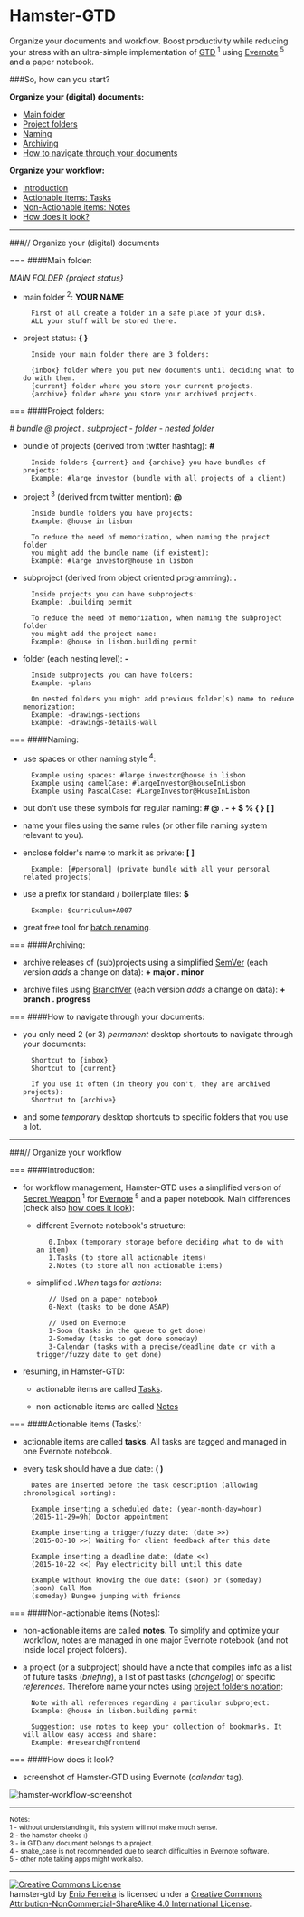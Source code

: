 Hamster-GTD
===========

Organize your documents and workflow. Boost productivity while reducing your stress with an ultra-simple implementation of [GTD](http://en.wikipedia.org/wiki/Getting_Things_Done)<sup> 1</sup> using [Evernote](https://www.evernote.com/referral/Registration.action?sig=3ce24e3db69e37fbf772dab92921127b&uid=52016286)<sup> 5</sup> and a paper notebook.

###So, how can you start?

**Organize your (digital) documents:**

- [Main folder](#main-folder)
- [Project folders](#project-folders)
- [Naming](#naming)
- [Archiving](#archiving)
- [How to navigate through your documents](#how-to-navigate-through-your-documents)

**Organize your workflow:**

- [Introduction](#introduction)
- [Actionable items: Tasks](#actionable-items-tasks)
- [Non-Actionable items: Notes](#non-actionable-items-notes)
- [How does it look?](#how-does-it-look)

---
###// Organize your (digital) documents

===
####Main folder:

*MAIN FOLDER {project status}*

- main folder<sup> 2</sup>: **YOUR NAME**

        First of all create a folder in a safe place of your disk.
        ALL your stuff will be stored there.

- project status: **{ }**

        Inside your main folder there are 3 folders:

        {inbox} folder where you put new documents until deciding what to do with them.
        {current} folder where you store your current projects.
        {archive} folder where you store your archived projects.

===
####Project folders:

*# bundle @ project . subproject - folder - nested folder*

- bundle of projects (derived from twitter hashtag): **#**

        Inside folders {current} and {archive} you have bundles of projects:
        Example: #large investor (bundle with all projects of a client)

- project<sup> 3</sup> (derived from twitter mention): **@**

    	Inside bundle folders you have projects:
        Example: @house in lisbon

        To reduce the need of memorization, when naming the project folder
        you might add the bundle name (if existent):
        Example: #large investor@house in lisbon

- subproject (derived from object oriented programming): **.**

    	Inside projects you can have subprojects:
        Example: .building permit

        To reduce the need of memorization, when naming the subproject folder
        you might add the project name:
        Example: @house in lisbon.building permit

- folder (each nesting level): **-**

    	Inside subprojects you can have folders:
        Example: -plans

        On nested folders you might add previous folder(s) name to reduce memorization:
        Example: -drawings-sections
        Example: -drawings-details-wall

===
####Naming:

- use spaces or other naming style<sup> 4</sup>:

        Example using spaces: #large investor@house in lisbon
        Example using camelCase: #largeInvestor@houseInLisbon
        Example using PascalCase: #LargeInvestor@HouseInLisbon

- but don't use these symbols for regular naming: **# @ . - + $ % { } [ ]**

- name your files using the same rules (or other file naming system relevant to you).

- enclose folder's name to mark it as private: **[ ]**

        Example: [#personal] (private bundle with all your personal related projects)

- use a prefix for standard / boilerplate files: **$**

        Example: $curriculum+A007

- great free tool for [batch renaming](http://www.bulkrenameutility.co.uk/Screenshots.php).

===
####Archiving:

- archive releases of (sub)projects using a simplified [SemVer](http://www.semver.org/) (each version *adds* a change on data): **+ major . minor**

- archive files using [BranchVer](https://github.com/galfarragem/branchVer) (each version *adds* a change on data): **+ branch . progress**

===
####How to navigate through your documents:

- you only need 2 (or 3) *permanent* desktop shortcuts to navigate through your documents: 

        Shortcut to {inbox}
        Shortcut to {current}

        If you use it often (in theory you don't, they are archived projects):
        Shortcut to {archive}

- and some *temporary* desktop shortcuts to specific folders that you use a lot.

---
###// Organize your workflow

===
####Introduction:

- for workflow management, Hamster-GTD uses a simplified version of [Secret Weapon](http://www.thesecretweapon.org/media/Manifesto/The-Secret-Weapon-Manifesto.pdf)<sup> 1</sup> for  [Evernote](https://www.evernote.com/referral/Registration.action?sig=3ce24e3db69e37fbf772dab92921127b&uid=52016286)<sup> 5</sup> and a paper notebook. Main differences (check also [how does it look](#how-does-it-look)):

  - different Evernote notebook's structure:

           0.Inbox (temporary storage before deciding what to do with an item)
           1.Tasks (to store all actionable items)
           2.Notes (to store all non actionable items)
  
  - simplified *.When* tags for *actions*:

           // Used on a paper notebook
           0-Next (tasks to be done ASAP)
           
           // Used on Evernote
           1-Soon (tasks in the queue to get done)
           2-Someday (tasks to get done someday)
           3-Calendar (tasks with a precise/deadline date or with a trigger/fuzzy date to get done)

- resuming, in Hamster-GTD:

  - actionable items are called [Tasks](#actionable-items-tasks).

  - non-actionable items are called [Notes](#non-actionable-items-notes)

===
####Actionable items (Tasks):

- actionable items are called **tasks**. All tasks are tagged and managed in one Evernote notebook.

- every task should have a due date: **( )**

        Dates are inserted before the task description (allowing chronological sorting):
        
        Example inserting a scheduled date: (year-month-day=hour)
        (2015-11-29=9h) Doctor appointment

        Example inserting a trigger/fuzzy date: (date >>)
        (2015-03-10 >>) Waiting for client feedback after this date

        Example inserting a deadline date: (date <<)
        (2015-10-22 <<) Pay electricity bill until this date

        Example without knowing the due date: (soon) or (someday)
        (soon) Call Mom
        (someday) Bungee jumping with friends

===
####Non-actionable items (Notes):

- non-actionable items are called **notes**. To simplify and optimize your workflow, notes are managed in one major Evernote notebook (and not inside local project folders).

- a project (or a subproject) should have a note that compiles info as a list of future tasks (*briefing*), a list of past tasks (*changelog*) or specific *references*. Therefore name your notes using [project folders notation](#project-folders):

        Note with all references regarding a particular subproject:
        Example: @house in lisbon.building permit

		Suggestion: use notes to keep your collection of bookmarks. It will allow easy access and share:
		Example: #research@frontend

===
####How does it look?

- screenshot of Hamster-GTD using Evernote (*calendar* tag).

![hamster-workflow-screenshot](https://github.com/galfarragem/hamster-gtd/blob/master/examples/hamster-workflow_screenshot%20example2.PNG)

---
<sup>Notes:</sup><br>
<sup>1 - without understanding it, this system will not make much sense.</sup><br>
<sup>2 - the hamster cheeks :)</sup><br>
<sup>3 - in GTD any document belongs to a project.</sup><br>
<sup>4 - snake_case is not recommended due to search difficulties in Evernote software.</sup><br>
<sup>5 - other note taking apps might work also.</sup>

---
<a rel="license" href="http://creativecommons.org/licenses/by-nc-sa/4.0/"><img alt="Creative Commons License" style="border-width:0" src="https://i.creativecommons.org/l/by-nc-sa/4.0/88x31.png" /></a><br /><span xmlns:dct="http://purl.org/dc/terms/" property="dct:title">hamster-gtd</span> by <a xmlns:cc="http://creativecommons.org/ns#" href="http://enioferreira.com/" property="cc:attributionName" rel="cc:attributionURL">Enio Ferreira</a> is licensed under a <a rel="license" href="http://creativecommons.org/licenses/by-nc-sa/4.0/">Creative Commons Attribution-NonCommercial-ShareAlike 4.0 International License</a>.
